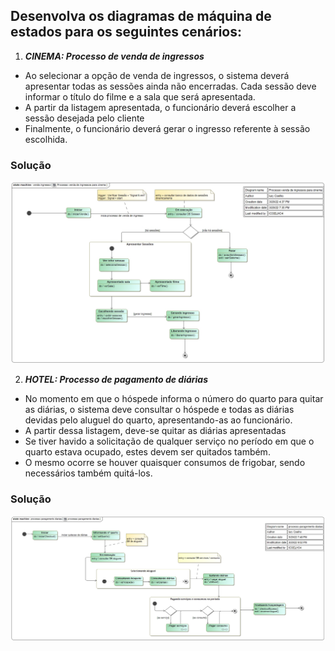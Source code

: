 ## Desenvolva os diagramas de máquina de estados para os seguintes cenários:



1) ***CINEMA: Processo de venda de ingressos***
* Ao selecionar a opção de venda de ingressos, o sistema deverá apresentar todas as sessões ainda não encerradas. Cada sessão deve informar o título do filme e a sala que será apresentada.
* A partir da listagem apresentada, o funcionário deverá escolher a sessão desejada pelo cliente
* Finalmente, o funcionário deverá gerar o ingresso referente à sessão escolhida.

### Solução

![venda ingresso cinema](https://github.com/iuryeng/APS/blob/main/Atividade%2008/Processo%20venda%20de%20ingressos%20para%20cinema.jpg)


2) ***HOTEL: Processo de pagamento de diárias***
* No momento em que o hóspede informa o número do quarto para quitar as diárias, o sistema deve consultar o hóspede e todas as diárias devidas pelo aluguel do quarto, apresentando-as ao funcionário.
* A partir dessa listagem, deve-se quitar as diárias apresentadas
* Se tiver havido a solicitação de qualquer serviço no período em que o quarto estava ocupado, estes devem ser quitados também.
* O mesmo ocorre se houver quaisquer consumos de frigobar, sendo necessários também quitá-los.

### Solução
![pagamento diarias](https://github.com/iuryeng/APS/blob/main/Atividade%2008/processo%20paragemento%20diarias.jpg)
